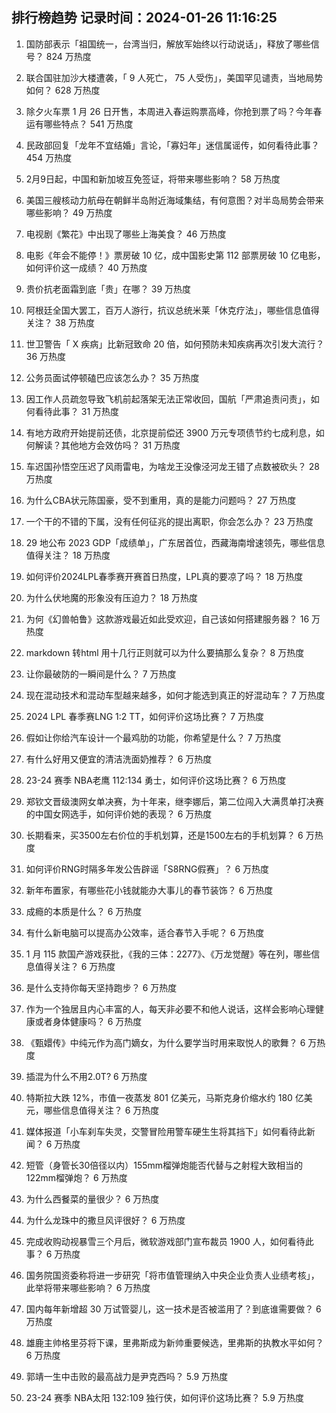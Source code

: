 
## 排行榜趋势 记录时间：2024-01-26 11:16:25
  
  1. 国防部表示「祖国统一，台湾当归，解放军始终以行动说话」，释放了哪些信号？ 824 万热度
    
  2. 联合国驻加沙大楼遭袭，「 9 人死亡， 75 人受伤」，美国罕见谴责，当地局势如何？ 628 万热度
    
  3. 除夕火车票 1 月 26 日开售，本周进入春运购票高峰，你抢到票了吗？今年春运有哪些特点？ 541 万热度
    
  4. 民政部回复「龙年不宜结婚」言论，「寡妇年」迷信属谣传，如何看待此事？ 454 万热度
    
  5. 2月9日起，中国和新加坡互免签证，将带来哪些影响？ 58 万热度
    
  6. 美国三艘核动力航母在朝鲜半岛附近海域集结，有何意图？对半岛局势会带来哪些影响？ 49 万热度
    
  7. 电视剧《繁花》中出现了哪些上海美食？ 46 万热度
    
  8. 电影《年会不能停！》票房破 10 亿，成中国影史第 112 部票房破 10 亿电影，如何评价这一成绩？ 40 万热度
    
  9. 贵价抗老面霜到底「贵」在哪？ 39 万热度
    
  10. 阿根廷全国大罢工，百万人游行，抗议总统米莱「休克疗法」，哪些信息值得关注？ 38 万热度
    
  11. 世卫警告「 X 疾病」比新冠致命 20 倍，如何预防未知疾病再次引发大流行？ 36 万热度
    
  12. 公务员面试停顿磕巴应该怎么办？ 35 万热度
    
  13. 因工作人员疏忽导致飞机前起落架无法正常收回，国航「严肃追责问责」，如何看待此事？ 31 万热度
    
  14. 有地方政府开始提前还债，北京提前偿还 3900 万元专项债节约七成利息，如何解读？其他地方会效仿吗？ 31 万热度
    
  15. 车迟国孙悟空压迟了风雨雷电，为啥龙王没像泾河龙王错了点数被砍头？ 28 万热度
    
  16. 为什么CBA状元陈国豪，受不到重用，真的是能力问题吗？ 27 万热度
    
  17. 一个干的不错的下属，没有任何征兆的提出离职，你会怎么办？ 23 万热度
    
  18. 29 地公布 2023 GDP「成绩单」，广东居首位，西藏海南增速领先，哪些信息值得关注？ 18 万热度
    
  19. 如何评价2024LPL春季赛开赛首日热度，LPL真的要凉了吗？ 18 万热度
    
  20. 为什么伏地魔的形象没有压迫力？ 18 万热度
    
  21. 为何《幻兽帕鲁》这款游戏最近如此受欢迎，自己该如何搭建服务器？ 16 万热度
    
  22. markdown 转html 用十几行正则就可以为什么要搞那么复杂？ 8 万热度
    
  23. 让你最破防的一瞬间是什么？ 7 万热度
    
  24. 现在混动技术和混动车型越来越多，如何才能选到真正的好混动车？ 7 万热度
    
  25. 2024 LPL 春季赛LNG 1:2 TT，如何评价这场比赛？ 7 万热度
    
  26. 假如让你给汽车设计一个最鸡肋的功能，你希望是什么？ 7 万热度
    
  27. 有什么好用又便宜的清洁洗面奶推荐？ 6 万热度
    
  28. 23-24 赛季 NBA老鹰 112:134 勇士，如何评价这场比赛？ 6 万热度
    
  29. 郑钦文晋级澳网女单决赛，为十年来，继李娜后，第二位闯入大满贯单打决赛的中国女网选手，如何评价她的表现？ 6 万热度
    
  30. 长期看来，买3500左右价位的手机划算，还是1500左右的手机划算？ 6 万热度
    
  31. 如何评价RNG时隔多年发公告辟谣「S8RNG假赛」？ 6 万热度
    
  32. 新年布置家，有哪些花小钱就能办大事儿的春节装饰？ 6 万热度
    
  33. 成瘾的本质是什么？ 6 万热度
    
  34. 有什么新电脑可以提高办公效率，适合春节入手呢？ 6 万热度
    
  35. 1 月 115 款国产游戏获批，《我的三体：2277》、《万龙觉醒》等在列，哪些信息值得关注？ 6 万热度
    
  36. 是什么支持你每天坚持跑步？ 6 万热度
    
  37. 作为一个独居且内心丰富的人，每天非必要不和他人说话，这样会影响心理健康或者身体健康吗？ 6 万热度
    
  38. 《甄嬛传》中纯元作为高门嫡女，为什么要学当时用来取悦人的歌舞？ 6 万热度
    
  39. 插混为什么不用2.0T? 6 万热度
    
  40. 特斯拉大跌 12%，市值一夜蒸发 801 亿美元，马斯克身价缩水约 180 亿美元，哪些信息值得关注？ 6 万热度
    
  41. 媒体报道「小车刹车失灵，交警冒险用警车硬生生将其挡下」如何看待此新闻？ 6 万热度
    
  42. 短管（身管长30倍径以内）155mm榴弹炮能否代替与之射程大致相当的122mm榴弹炮？ 6 万热度
    
  43. 为什么西餐菜的量很少？ 6 万热度
    
  44. 为什么龙珠中的撒旦风评很好？ 6 万热度
    
  45. 完成收购动视暴雪三个月后，微软游戏部门宣布裁员 1900 人，如何看待此事？ 6 万热度
    
  46. 国务院国资委称将进一步研究「将市值管理纳入中央企业负责人业绩考核」，此举将带来哪些影响？ 6 万热度
    
  47. 国内每年新增超 30 万试管婴儿，这一技术是否被滥用了？到底谁需要做？ 6 万热度
    
  48. 雄鹿主帅格里芬将下课，里弗斯成为新帅重要候选，里弗斯的执教水平如何？ 6 万热度
    
  49. 郭靖一生中击败的最高战力是尹克西吗？ 5.9 万热度
    
  50. 23-24 赛季 NBA太阳 132:109 独行侠，如何评价这场比赛？ 5.9 万热度
    